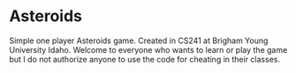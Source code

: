 # Asteroids
Simple one player Asteroids game.
Created in CS241 at Brigham Young University Idaho.
Welcome to everyone who wants to learn or play the game but I do not authorize anyone to use the code for cheating in their classes.
